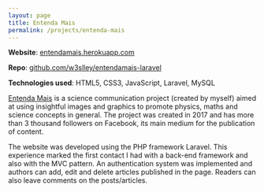 ```yaml
---
layout: page
title: Entenda Mais
permalink: /projects/entenda-mais
---
```


**Website**: [entendamais.herokuapp.com](https://entendamais.herokuapp.com/)

**Repo**: [github.com/w3slley/entendamais-laravel](https://github.com/w3slley/entendamais-laravel)

**Technologies used**: HTML5, CSS3, JavaScript, Laravel, MySQL

[Entenda Mais](https://facebook.com/entendama1s) is a science communication project (created by myself) aimed at using insightful images and graphics to promote physics, maths and science concepts in general. The project was created in 2017 and has more than 3 thousand followers on Facebook, its main medium for the publication of content.

The website was developed using the PHP framework Laravel. This experience marked the first contact I had with a back-end framework and also with the MVC pattern. An authentication system was implemented and authors can add, edit and delete articles published in the page. Readers can also leave comments on the posts/articles.
